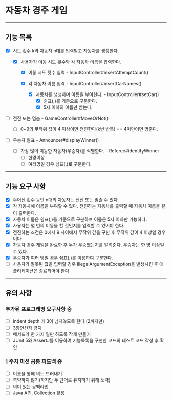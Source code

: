 # 자동차 경주 게임

--- 

## 기능 목록

- [x] 시도 횟수 k와 자동차 n대를 입력받고 자동차를 생성한다.

    - [x] 사용자가 이동 시도 횟수와 각 자동차 이름을 입력한다.
        - [x] 이동 시도 횟수 입력 - InputController#insertAttemptCount()

        - [x] 각 자동차 이름 입력 - InputController#insertCarNames()
            - [x] 자동차를 생성하며 이름을 부여한다. - InputController#setCar()
                - [x] 쉼표(,)를 기준으로 구분한다.
                - [x] 5자 이하의 이름만 받는다.

- [ ] 전진 또는 멈춤 - GameController#MoveOrNot()
    - [ ] 0~9의 무작위 값이 4 이상이면 전진한다(k번 반복) == 4미만이면 멈춘다.

- [ ] 우승자 발표 - Announcer#displayWinner()
    - [ ] 가장 많이 이동한 자동차(우승자)를 식별한다. - Referee#identifyWinner
        - [ ] 한명이상
        - [ ] 여러명일 경우 쉼표(,)로 구분한다.

---

## 기능 요구 사항

- [x] 주어진 횟수 동안 n대의 자동차는 전진 또는 멈출 수 있다.
- [x] 각 자동차에 이름을 부여할 수 있다. 전진하는 자동차를 출력할 때 자동차 이름을 같이 출력한다.
- [x] 자동차 이름은 쉼표(,)를 기준으로 구분하며 이름은 5자 이하만 가능하다.
- [x] 사용자는 몇 번의 이동을 할 것인지를 입력할 수 있어야 한다.
- [x] 전진하는 조건은 0에서 9 사이에서 무작위 값을 구한 후 무작위 값이 4 이상일 경우이다.
- [x] 자동차 경주 게임을 완료한 후 누가 우승했는지를 알려준다. 우승자는 한 명 이상일 수 있다.
- [x] 우승자가 여러 명일 경우 쉼표(,)를 이용하여 구분한다.
- [ ] 사용자가 잘못된 값을 입력할 경우 IllegalArgumentException을 발생시킨 후 애플리케이션은 종료되어야 한다

--- 

## 유의 사항

### 추가된 프로그래밍 요구사항 중

- [ ] indent depth 가 3이 넘지않도록 한다 (2까지만)
- [ ] 3항연산자 금지
- [ ] 메서드가 한 가지 일만 하도록 작게 만들기
- [ ] JUnit 5와 AssertJ를 이용하여 기능목록을 구현한 코드의 테스트 코드 작성 후 확인

### 1 주차 미션 공통 피드백 중

- [ ] 이름을 통해 의도 드러내기
- [ ] 축약하지 않기(하지만 두 단어로 유지하기 위해 노력)
- [ ] 의미 있는 공백라인
- [ ] Java API, Collection 활용
